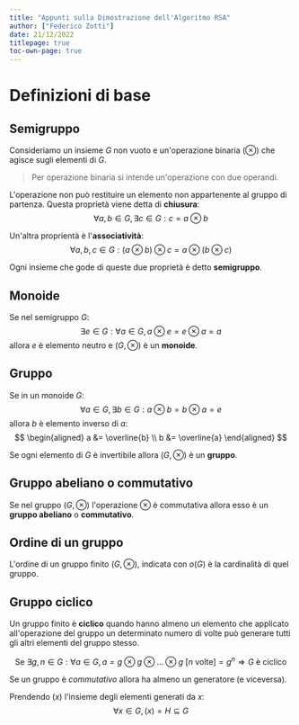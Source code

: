 ```yaml
---
title: "Appunti sulla Dimostrazione dell'Algoritmo RSA"
author: ["Federico Zotti"]
date: 21/12/2022
titlepage: true
toc-own-page: true
---
```


# Definizioni di base

## Semigruppo

Consideriamo un insieme $G$ non vuoto e un'operazione binaria ($\otimes$) che agisce sugli elementi di $G$.

> Per operazione binaria si intende un'operazione con due operandi.

L'operazione non può restituire un elemento non appartenente al gruppo di partenza.
Questa proprietà viene detta di **chiusura**:
$$
\forall a, b \in G, \exists c \in G : c = a \otimes b
$$

Un'altra proprientà è l'**associatività**:
$$
\forall a,b,c \in G : (a \otimes b) \otimes c = a \otimes (b \otimes c)
$$

Ogni insieme che gode di queste due proprietà è detto **semigruppo**.

## Monoide

Se nel semigruppo $G$:
$$
\exists e \in G : \forall a \in G, a \otimes e = e \otimes a = a
$$
allora $e$ è elemento neutro e $(G, \otimes)$ è un **monoide**.

## Gruppo

Se in un monoide $G$:
$$
\forall a \in G, \exists b \in G : a \otimes b = b \otimes a = e
$$
allora $b$ è elemento inverso di $a$:
$$
\begin{aligned}
	a &= \overline{b} \\
	b &= \overline{a}
\end{aligned}
$$

Se ogni elemento di $G$ è invertibile allora $(G, \otimes)$ è un **gruppo**.

## Gruppo abeliano o commutativo

Se nel gruppo $(G, \otimes)$ l'operazione $\otimes$ è commutativa allora esso è un **gruppo abeliano** o **commutativo**.

## Ordine di un gruppo

L'ordine di un gruppo finito $(G, \otimes)$, indicata con $o(G)$ è la cardinalità di quel gruppo.

## Gruppo ciclico

Un gruppo finito è **ciclico** quando hanno almeno un elemento che applicato all'operazione del gruppo un determinato numero di volte può generare tutti gli altri elementi del gruppo stesso.

$$
\text{Se } \exists g, n \in G : \forall a \in G, a = g \otimes g \otimes ... \otimes g \text{ [}n \text{ volte]} = g^n \Rightarrow G \text{ è ciclico}
$$

Se un gruppo è _commutativo_ allora ha almeno un generatore (e viceversa).

Prendendo $(x)$ l'insieme degli elementi generati da $x$: 
$$
\forall x \in G , (x) = H \subseteq G
$$